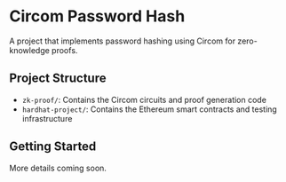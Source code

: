 # Circom Password Hash

A project that implements password hashing using Circom for zero-knowledge proofs.

## Project Structure

- `zk-proof/`: Contains the Circom circuits and proof generation code
- `hardhat-project/`: Contains the Ethereum smart contracts and testing infrastructure

## Getting Started

More details coming soon.
